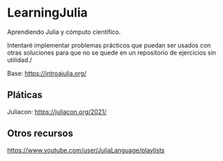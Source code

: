 # LearningJulia
Aprendiendo Julia y cómputo científico.

Intentaré implementar problemas prácticos que puedan ser usados con otras soluciones para que no se quede en un repositorio de ejercicios sin utilidad./


Base: https://introajulia.org/


## Pláticas 

Juliacon: https://juliacon.org/2021/


## Otros recursos

https://www.youtube.com/user/JuliaLanguage/playlists
